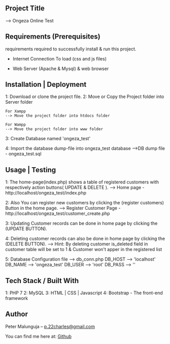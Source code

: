 ## Project Title
--> Ongeza Online Test


## Requirements (Prerequisites)
requirements required to successfully install & run this project.
* Internet Connection
  To load (css and js files)

* Web Server (Apache & Mysql) & web browser


## Installation | Deployment
1: Download or clone the project file.
2: Move or Copy the Project folder into Server folder 

	For Xampp 
	--> Move the project folder into htdocs folder

	For Wampp
	--> Move the project folder into www folder

3: Create Database named 'ongeza_test'

4: Import the database dump-file into ongeza_test database
   -->DB dump file - ongeza_test.sql


## Usage | Testing
1: The home-page(index.php) shows a table of registered customers with respectively action buttons( UPDATE & DELETE ).
   --> Home page - http://localhost/ongeza_test/index.php  

2: Also You can register new customers by clicking the (register customers) Button in the home page.
  --> Register Customer Page - http://localhost/ongeza_test/customer_create.php

3: Updating Customer records can be done in home page by clicking the (UPDATE BUTTON). 

4: Deleting customer records can also be done in home page by clicking the (DELETE BUTTON).
  --> Hint: By deleting customer is_deleted field in customer table will be set to 1 & Customer won't apper in the registered list

5: Database Configuration file --> db_conn.php
	DB_HOST --> 'localhost'
	DB_NAME --> 'ongeza_test'
	DB_USER --> 'root'
	DB_PASS --> ''


## Tech Stack / Built With
1: PHP 7
2: MySQL
3: HTML | CSS | Javascript
4: Bootstrap - The front-end framework


## Author 
Peter Malunguja  – p.22charles@gmail.com
 
You can find me here at:
[Github](https://github.com/pmalunguja)




